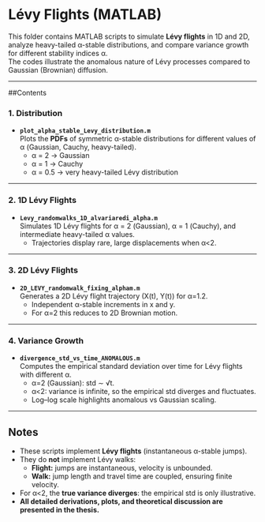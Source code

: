 # Lévy Flights (MATLAB)

This folder contains MATLAB scripts to simulate **Lévy flights** in 1D and 2D, analyze heavy-tailed α-stable distributions, and compare variance growth for different stability indices α.  
The codes illustrate the anomalous nature of Lévy processes compared to Gaussian (Brownian) diffusion.

---

##Contents

### 1. Distribution
- **`plot_alpha_stable_Levy_distribution.m`**  
  Plots the **PDFs** of symmetric α-stable distributions for different values of α (Gaussian, Cauchy, heavy-tailed).  
  - α = 2 → Gaussian  
  - α = 1 → Cauchy  
  - α = 0.5 → very heavy-tailed Lévy distribution

---

### 2. 1D Lévy Flights
- **`Levy_randomwalks_1D_alvariaredi_alpha.m`**  
  Simulates 1D Lévy flights for α = 2 (Gaussian), α = 1 (Cauchy), and intermediate heavy-tailed α values.  
  - Trajectories display rare, large displacements when α<2.  

---

### 3. 2D Lévy Flights
- **`2D_LEVY_randomwalk_fixing_alpham.m`**  
  Generates a 2D Lévy flight trajectory (X(t), Y(t)) for α=1.2.  
  - Independent α-stable increments in x and y.  
  - For α=2 this reduces to 2D Brownian motion.  

---

### 4. Variance Growth
- **`divergence_std_vs_time_ANOMALOUS.m`**  
  Computes the empirical standard deviation over time for Lévy flights with different α.  
  - α=2 (Gaussian): std ∼ √t.  
  - α<2: variance is infinite, so the empirical std diverges and fluctuates.  
  - Log–log scale highlights anomalous vs Gaussian scaling.  

---

## Notes

- These scripts implement **Lévy flights** (instantaneous α-stable jumps).  
- They do **not** implement Lévy walks:  
  - **Flight:** jumps are instantaneous, velocity is unbounded.  
  - **Walk:** jump length and travel time are coupled, ensuring finite velocity.  
- For α<2, the **true variance diverges**: the empirical std is only illustrative.  
- **All detailed derivations, plots, and theoretical discussion are presented in the thesis.**
